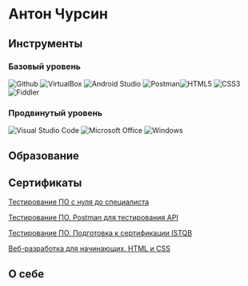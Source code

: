 # Антон Чурсин

## Инструменты
### Базовый уровень
![Github](https://img.shields.io/badge/Github-090909?style=for-the-badge&logo=github&logoColor=white)
![VirtualBox](https://img.shields.io/badge/virtualbox-183A61?style=for-the-badge&logo=virtualbox&logoColor=white)
![Android Studio](https://img.shields.io/badge/androidstudio-0078D6?style=for-the-badge&logo=androidstudio&logoColor=yellow)
![Postman](https://img.shields.io/badge/postman-FF6C37?style=for-the-badge&logo=postman&logoColor=white)![HTML5](https://img.shields.io/badge/HTML5-E34F26?style=for-the-badge&logo=HTML5&logoColor=white)
![CSS3](https://img.shields.io/badge/css3-1572B6?style=for-the-badge&logo=css3&logoColor=white)
![Fiddler](https://img.shields.io/badge/Fiddler-green?style=for-the-badge&logo=Fiddler&logoColor=white)


### Продвинутый уровень
![Visual Studio Code](https://img.shields.io/badge/visualstudiocode-007ACC?style=for-the-badge&logo=visualstudiocode&logoColor=black)
![Microsoft Office](https://img.shields.io/badge/msoffice-D83B01?style=for-the-badge&logo=microsoftoffice&logoColor=black)
![Windows](https://img.shields.io/badge/windows-3DDC84?style=for-the-badge&logo=windows&logoColor=black)

## Образование

## Сертификаты
<a href="/Certificates/%D0%A2%D0%B5%D1%81%D1%82%D0%B8%D1%80%D0%BE%D0%B2%D0%B0%D0%BD%D0%B8%D0%B5%20%D0%9F%D0%9E%20%D1%81%20%D0%BD%D1%83%D0%BB%D1%8F%20%D0%B4%D0%BE%20%D1%81%D0%BF%D0%B5%D1%86%D0%B8%D0%B0%D0%BB%D0%B8%D1%81%D1%82%D0%B0.jpg">Тестирование ПО с нуля до специалиста</a>  

<a href="/Certificates/Тестирование%20ПО.%20Postman%20для%20тестирования%20API.jpg">Тестирование ПО. Postman для тестирования API</a>  

<a href="/Certificates/Тестирование%20ПО.%20Подготовка%20к%20сертификации%20ISTQB.jpg">Тестирование ПО. Подготовка к сертификации ISTQB</a>

<a href="/Certificates/Веб-разработка%20для%20начинающих.%20HTML%20и%20CSS.jpg">Веб-разработка для начинающих. HTML и CSS</a>



## О себе